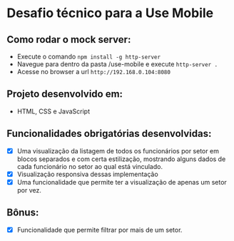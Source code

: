 # Desafio técnico para a Use Mobile

## Como rodar o mock server:
- Execute o comando `npm install -g http-server`
- Navegue para dentro da pasta /use-mobile e execute `http-server .`
- Acesse no browser a url `http://192.168.0.104:8080`

## Projeto desenvolvido em:
- HTML, CSS e JavaScript

## Funcionalidades obrigatórias desenvolvidas:

- [x] Uma visualização da listagem de todos os funcionários por setor em blocos separados e com certa estilização, mostrando alguns dados de cada funcionário no setor ao qual está vinculado.
- [x] Visualização responsiva dessas implementação
- [x] Uma funcionalidade que permite ter a visualização de apenas um setor por vez.

## Bônus:
- [x] Funcionalidade que permite filtrar por mais de um setor.

